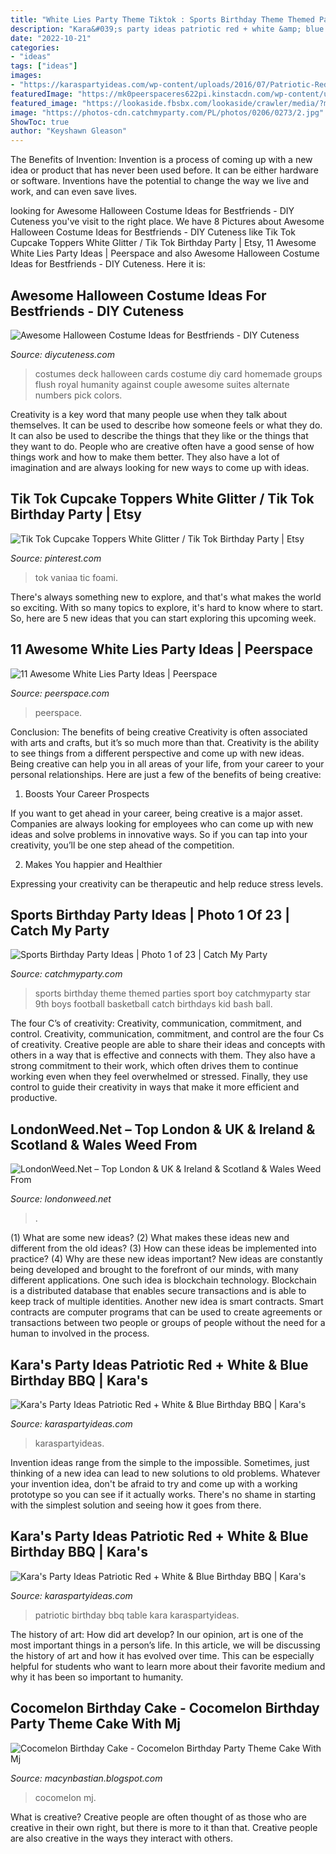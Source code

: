```yaml
---
title: "White Lies Party Theme Tiktok : Sports Birthday Theme Themed Parties Sport Boy Catchmyparty Star 9th Boys Football Basketball Catch Birthdays Kid Bash Ball"
description: "Kara&#039;s party ideas patriotic red + white &amp; blue birthday bbq"
date: "2022-10-21"
categories:
- "ideas"
tags: ["ideas"]
images:
- "https://karaspartyideas.com/wp-content/uploads/2016/07/Patriotic-Red-White-Blue-Birthday-BBQ-via-Karas-Party-Ideas-KarasPartyIdeas.com21.jpeg"
featuredImage: "https://mk0peerspaceres622pi.kinstacdn.com/wp-content/uploads/nyc-large-industrial-studio-loft-1-300x200.jpg"
featured_image: "https://lookaside.fbsbx.com/lookaside/crawler/media/?media_id=2881180568769509"
image: "https://photos-cdn.catchmyparty.com/PL/photos/0206/0273/2.jpg"
ShowToc: true
author: "Keyshawn Gleason"
---
```



The Benefits of Invention:
Invention is a process of coming up with a new idea or product that has never been used before. It can be either hardware or software. Inventions have the potential to change the way we live and work, and can even save lives.

	

		
looking for Awesome Halloween Costume Ideas for Bestfriends - DIY Cuteness you've visit to the right place. We have 8 Pictures about Awesome Halloween Costume Ideas for Bestfriends - DIY Cuteness like Tik Tok Cupcake Toppers White Glitter / Tik Tok Birthday Party | Etsy, 11 Awesome White Lies Party Ideas | Peerspace and also Awesome Halloween Costume Ideas for Bestfriends - DIY Cuteness. Here it is:
		
    
## Awesome Halloween Costume Ideas For Bestfriends - DIY Cuteness

<img loading=lazy src="https://diycuteness.com/wp-content/uploads/2018/09/Deck-of-cards.jpg" onerror="this.onerror=null;this.src='https://tse4.mm.bing.net/th?id=OIP.ibhgnnjGlts-X4H8dVSekwHaFB&amp;pid=15.1';" alt="Awesome Halloween Costume Ideas for Bestfriends - DIY Cuteness">

_Source: diycuteness.com_

>costumes deck halloween cards costume diy card homemade groups flush royal humanity against couple awesome suites alternate numbers pick colors. 

	

Creativity is a key word that many people use when they talk about themselves. It can be used to describe how someone feels or what they do. It can also be used to describe the things that they like or the things that they want to do. People who are creative often have a good sense of how things work and how to make them better. They also have a lot of imagination and are always looking for new ways to come up with ideas.

    
## Tik Tok Cupcake Toppers White Glitter / Tik Tok Birthday Party | Etsy

<img loading=lazy src="https://i.pinimg.com/736x/9b/fd/8d/9bfd8d6a99f9cd03575d461c112ec743.jpg" onerror="this.onerror=null;this.src='https://tse4.mm.bing.net/th?id=OIP.k-oOGcx92seeKQmAdx3uOgHaJ3&amp;pid=15.1';" alt="Tik Tok Cupcake Toppers White Glitter / Tik Tok Birthday Party | Etsy">

_Source: pinterest.com_

>tok vaniaa tic foami. 

	

There's always something new to explore, and that's what makes the world so exciting. With so many topics to explore, it's hard to know where to start.  So, here are 5 new ideas that you can start exploring this upcoming week.

    
## 11 Awesome White Lies Party Ideas | Peerspace

<img loading=lazy src="https://mk0peerspaceres622pi.kinstacdn.com/wp-content/uploads/nyc-large-industrial-studio-loft-1-300x200.jpg" onerror="this.onerror=null;this.src='https://tse2.mm.bing.net/th?id=OIP.YG04D6LIxSlgyk2ebMy5hwAAAA&amp;pid=15.1';" alt="11 Awesome White Lies Party Ideas | Peerspace">

_Source: peerspace.com_

>peerspace. 

	

Conclusion: The benefits of being creative
Creativity is often associated with arts and crafts, but it’s so much more than that. Creativity is the ability to see things from a different perspective and come up with new ideas. Being creative can help you in all areas of your life, from your career to your personal relationships.
Here are just a few of the benefits of being creative:

1. Boosts Your Career Prospects

If you want to get ahead in your career, being creative is a major asset. Companies are always looking for employees who can come up with new ideas and solve problems in innovative ways. So if you can tap into your creativity, you’ll be one step ahead of the competition.

2. Makes You happier and Healthier

Expressing your creativity can be therapeutic and help reduce stress levels.

    
## Sports Birthday Party Ideas | Photo 1 Of 23 | Catch My Party

<img loading=lazy src="https://photos-cdn.catchmyparty.com/PL/photos/0206/0273/2.jpg" onerror="this.onerror=null;this.src='https://tse3.mm.bing.net/th?id=OIP.0_uKovb344CQsxPTD_zxsQHaGP&amp;pid=15.1';" alt="Sports Birthday Party Ideas | Photo 1 of 23 | Catch My Party">

_Source: catchmyparty.com_

>sports birthday theme themed parties sport boy catchmyparty star 9th boys football basketball catch birthdays kid bash ball. 

	

The four C’s of creativity: Creativity, communication, commitment, and control.
Creativity, communication, commitment, and control are the four Cs of creativity. Creative people are able to share their ideas and concepts with others in a way that is effective and connects with them. They also have a strong commitment to their work, which often drives them to continue working even when they feel overwhelmed or stressed. Finally, they use control to guide their creativity in ways that make it more efficient and productive.

    
## LondonWeed.Net – Top London &amp; UK &amp; Ireland &amp; Scotland &amp; Wales Weed From

<img loading=lazy src="https://londonweed.net/wp-content/uploads/2020/10/irelandcannabis-300x197.jpg" onerror="this.onerror=null;this.src='https://tse1.mm.bing.net/th?id=OIP.yK0HsEry_qYUFgmqdG_BzAAAAA&amp;pid=15.1';" alt="LondonWeed.Net – Top London &amp; UK &amp; Ireland &amp; Scotland &amp; Wales Weed From">

_Source: londonweed.net_

>. 

	

(1) What are some new ideas? (2) What makes these ideas new and different from the old ideas? (3) How can these ideas be implemented into practice? (4) Why are these new ideas important?
New ideas are constantly being developed and brought to the forefront of our minds, with many different applications. One such idea is blockchain technology. Blockchain is a distributed database that enables secure transactions and is able to keep track of multiple identities. Another new idea is smart contracts. Smart contracts are computer programs that can be used to create agreements or transactions between two people or groups of people without the need for a human to involved in the process.

    
## Kara&#039;s Party Ideas Patriotic Red + White &amp; Blue Birthday BBQ | Kara&#039;s

<img loading=lazy src="https://karaspartyideas.com/wp-content/uploads/2016/07/Patriotic-Red-White-Blue-Birthday-BBQ-via-Karas-Party-Ideas-KarasPartyIdeas.com20-683x1024.jpeg" onerror="this.onerror=null;this.src='https://tse1.mm.bing.net/th?id=OIP.q-PWbVp3NK1RM4sotCCPagHaLG&amp;pid=15.1';" alt="Kara&#039;s Party Ideas Patriotic Red + White &amp; Blue Birthday BBQ | Kara&#039;s">

_Source: karaspartyideas.com_

>karaspartyideas. 

	

Invention ideas range from the simple to the impossible. Sometimes, just thinking of a new idea can lead to new solutions to old problems. Whatever your invention idea, don't be afraid to try and come up with a working prototype so you can see if it actually works. There's no shame in starting with the simplest solution and seeing how it goes from there.

    
## Kara&#039;s Party Ideas Patriotic Red + White &amp; Blue Birthday BBQ | Kara&#039;s

<img loading=lazy src="https://karaspartyideas.com/wp-content/uploads/2016/07/Patriotic-Red-White-Blue-Birthday-BBQ-via-Karas-Party-Ideas-KarasPartyIdeas.com21.jpeg" onerror="this.onerror=null;this.src='https://tse2.mm.bing.net/th?id=OIP.YORc5C5CWCTU8O7b4Spy4wHaLH&amp;pid=15.1';" alt="Kara&#039;s Party Ideas Patriotic Red + White &amp; Blue Birthday BBQ | Kara&#039;s">

_Source: karaspartyideas.com_

>patriotic birthday bbq table kara karaspartyideas. 

	

The history of art: How did art develop?
In our opinion, art is one of the most important things in a person’s life. In this article, we will be discussing the history of art and how it has evolved over time. This can be especially helpful for students who want to learn more about their favorite medium and why it has been so important to humanity.

    
## Cocomelon Birthday Cake - Cocomelon Birthday Party Theme Cake With Mj

<img loading=lazy src="https://lookaside.fbsbx.com/lookaside/crawler/media/?media_id=2881180568769509" onerror="this.onerror=null;this.src='https://tse2.mm.bing.net/th?id=OIP.E5f5dA76f1TifnJyBcsJMAHaEw&amp;pid=15.1';" alt="Cocomelon Birthday Cake - Cocomelon Birthday Party Theme Cake With Mj">

_Source: macynbastian.blogspot.com_

>cocomelon mj. 

	

What is creative?
Creative people are often thought of as those who are creative in their own right, but there is more to it than that. Creative people are also creative in the ways they interact with others.

